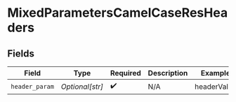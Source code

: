 # MixedParametersCamelCaseResHeaders


## Fields

| Field              | Type               | Required           | Description        | Example            |
| ------------------ | ------------------ | ------------------ | ------------------ | ------------------ |
| `header_param`     | *Optional[str]*    | :heavy_check_mark: | N/A                | headerValue        |